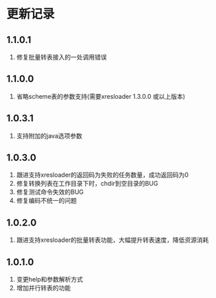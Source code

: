 更新记录
==========
1.1.0.1
------
1. 修复批量转表接入的一处调用错误

1.1.0.0
------
1. 省略scheme表的参数支持(需要xresloader 1.3.0.0 或以上版本)

1.0.3.1
------
1. 支持附加的java选项参数

1.0.3.0
------
1. 跟进支持xresloader的返回码为失败的任务数量，成功返回码为0
2. 修复转换列表在工作目录下时，chdir到空目录的BUG
3. 修复测试命令失效的BUG
4. 修复编码不统一的问题

1.0.2.0
------
1. 跟进支持xresloader的批量转表功能，大幅提升转表速度，降低资源消耗

1.0.1.0
------
1. 变更help和参数解析方式
2. 增加并行转表的功能


